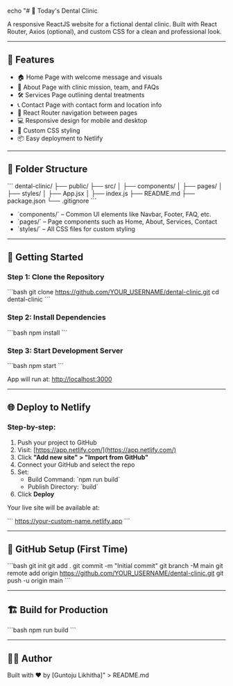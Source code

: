 echo "# 🦷 Today's Dental Clinic

A responsive ReactJS website for a fictional dental clinic. Built with React Router, Axios (optional), and custom CSS for a clean and professional look.

---

## 🌟 Features

- 🏠 Home Page with welcome message and visuals
- 📖 About Page with clinic mission, team, and FAQs
- 🛠️ Services Page outlining dental treatments
- 📞 Contact Page with contact form and location info
- 🔀 React Router navigation between pages
- 💻 Responsive design for mobile and desktop
- 🎨 Custom CSS styling
- 📦 Easy deployment to Netlify

---

## 📁 Folder Structure

\`\`\`
dental-clinic/
├── public/
├── src/
│   ├── components/
│   ├── pages/
│   ├── styles/
│   ├── App.jsx
│   ├── index.js
├── README.md
├── package.json
└── .gitignore
\`\`\`

- \`components/\` – Common UI elements like Navbar, Footer, FAQ, etc.  
- \`pages/\` – Page components such as Home, About, Services, Contact  
- \`styles/\` – All CSS files for custom styling  

---

## 🚀 Getting Started

### Step 1: Clone the Repository

\`\`\`bash
git clone https://github.com/YOUR_USERNAME/dental-clinic.git
cd dental-clinic
\`\`\`

### Step 2: Install Dependencies

\`\`\`bash
npm install
\`\`\`

### Step 3: Start Development Server

\`\`\`bash
npm start
\`\`\`

App will run at: [http://localhost:3000](http://localhost:3000)

---

## 🌐 Deploy to Netlify

### Step-by-step:

1. Push your project to GitHub
2. Visit: [https://app.netlify.com/](https://app.netlify.com/)
3. Click **\"Add new site\" > \"Import from GitHub\"**
4. Connect your GitHub and select the repo
5. Set:
   - Build Command: \`npm run build\`
   - Publish Directory: \`build\`
6. Click **Deploy**

Your live site will be available at:

\`\`\`
https://your-custom-name.netlify.app
\`\`\`

---

## 🧠 GitHub Setup (First Time)

\`\`\`bash
git init
git add .
git commit -m \"Initial commit\"
git branch -M main
git remote add origin https://github.com/YOUR_USERNAME/dental-clinic.git
git push -u origin main
\`\`\`

---

## 🏗️ Build for Production

\`\`\`bash
npm run build
\`\`\`

---

## 👨‍⚕️ Author

Built with ❤️ by [Guntoju Likhitha]" > README.md
